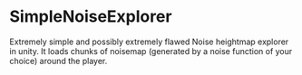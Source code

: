 # SimpleNoiseExplorer
Extremely simple and possibly extremely flawed Noise heightmap explorer in unity. It loads chunks of noisemap (generated by a noise function of your choice) around the player. 
